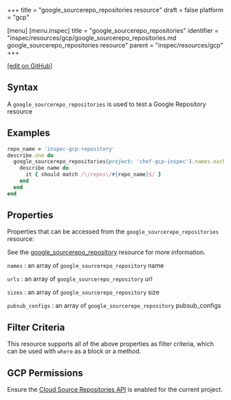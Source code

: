 +++
title = "google_sourcerepo_repositories resource"
draft = false
platform = "gcp"

[menu]
  [menu.inspec]
    title = "google_sourcerepo_repositories"
    identifier = "inspec/resources/gcp/google_sourcerepo_repositories.md google_sourcerepo_repositories resource"
    parent = "inspec/resources/gcp"
+++

[\[edit on GitHub\]](https://github.com/inspec/inspec-gcp/blob/master/docs/resources/google_sourcerepo_repositories.md)

## Syntax

A `google_sourcerepo_repositories` is used to test a Google Repository resource

## Examples

```ruby
repo_name = 'inspec-gcp-repository'
describe.one do
  google_sourcerepo_repositories(project: 'chef-gcp-inspec').names.each do |name|
    describe name do
      it { should match /\/repos\/#{repo_name}$/ }
    end
  end
end
```

## Properties

Properties that can be accessed from the `google_sourcerepo_repositories` resource:

See the [google_sourcerepo_repository](/inspec/resources/google_sourcerepo_repository/#properties) resource for more information.

`names`
: an array of `google_sourcerepo_repository` name

`urls`
: an array of `google_sourcerepo_repository` url

`sizes`
: an array of `google_sourcerepo_repository` size

`pubsub_configs`
: an array of `google_sourcerepo_repository` pubsub_configs

## Filter Criteria

This resource supports all of the above properties as filter criteria, which can be used
with `where` as a block or a method.

## GCP Permissions

Ensure the [Cloud Source Repositories API](https://console.cloud.google.com/apis/library/sourcerepo.googleapis.com/) is enabled for the current project.
